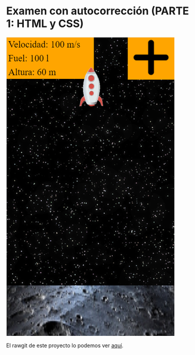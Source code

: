# Examen con autocorrección (PARTE 1: HTML y CSS)
![Aspecto de la web del examen:](https://github.com/sergjime/Lunar-Landing/blob/master/img/aspecto_m.png)

El rawgit de este proyecto lo podemos ver [aquí](https://rawgit.com/sergjime/Lunar-Landing/master/index.html).
